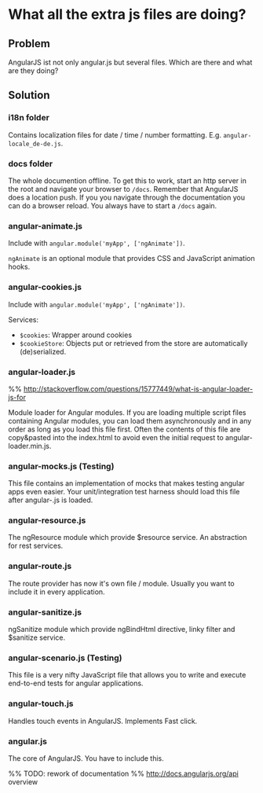 # What all the extra js files are doing?

## Problem

AngularJS ist not only angular.js but several files. Which are there and what are they doing?


## Solution

### i18n folder

Contains localization files for date / time / number formatting. E.g. `angular-locale_de-de.js`.

### docs folder

The whole documention offline. To get this to work, start an http server in the root and navigate your
browser to `/docs`. Remember that AngularJS does a location push. If you you navigate through the documentation you
can do a browser reload. You always have to start a `/docs` again.

### angular-animate.js

Include with `angular.module('myApp', ['ngAnimate'])`.

`ngAnimate` is an optional module that provides CSS and JavaScript animation hooks.

### angular-cookies.js

Include with `angular.module('myApp', ['ngAnimate'])`.

Services:

* `$cookies`: Wrapper around cookies
* `$cookieStore`: Objects put or retrieved from the store are automatically (de)serialized.

### angular-loader.js

%% http://stackoverflow.com/questions/15777449/what-is-angular-loader-js-for

Module loader for Angular modules. If you are loading multiple script files containing Angular modules, you can load them asynchronously and in any order as long as you load this file first. Often the contents of this file are copy&pasted into the index.html to avoid even the initial request to angular-loader.min.js.

### angular-mocks.js (Testing)

This file contains an implementation of mocks that makes testing angular apps even easier. Your unit/integration test harness should load this file after angular-<version>.js is loaded.

### angular-resource.js

The ngResource module which provide $resource service. An abstraction for rest services.

### angular-route.js

The route provider has now it's own file / module. Usually you want to include it in every application.

### angular-sanitize.js

ngSanitize module which provide ngBindHtml directive, linky filter and $sanitize service.

### angular-scenario.js (Testing)

This file is a very nifty JavaScript file that allows you to write and execute end-to-end tests for angular applications.

### angular-touch.js

Handles touch events in AngularJS. Implements Fast click.

### angular.js

The core of AngularJS. You have to include this.

%% TODO: rework of documentation
%% http://docs.angularjs.org/api overview